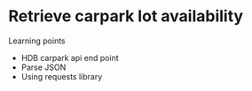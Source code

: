 # Retrieve carpark lot availability

Learning points
- HDB carpark api end point
- Parse JSON
- Using requests library